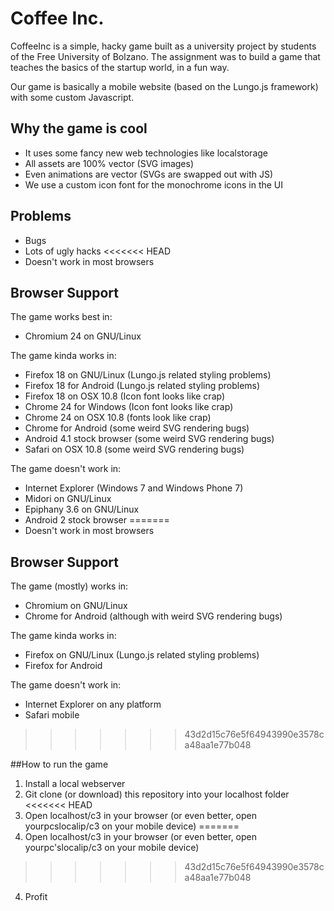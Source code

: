 Coffee Inc.
==========

CoffeeInc is a simple, hacky game built as a university project by students of the Free University of Bolzano.
The assignment was to build a game that teaches the basics of the startup world, in a fun way.

Our game is basically a mobile website (based on the Lungo.js framework) with some custom Javascript.

## Why the game is cool
* It uses some fancy new web technologies like localstorage
* All assets are 100% vector (SVG images)
* Even animations are vector (SVGs are swapped out with JS)
* We use a custom icon font for the monochrome icons in the UI
 
## Problems 
* Bugs
* Lots of ugly hacks
<<<<<<< HEAD
* Doesn't work in most browsers

## Browser Support
The game works best in:
* Chromium 24 on GNU/Linux

The game kinda works in:
* Firefox 18 on GNU/Linux (Lungo.js related styling problems)
* Firefox 18 for Android (Lungo.js related styling problems)
* Firefox 18 on OSX 10.8 (Icon font looks like crap)
* Chrome 24 for Windows (Icon font looks like crap)
* Chrome 24 on OSX 10.8 (fonts look like crap)
* Chrome for Android (some weird SVG rendering bugs)
* Android 4.1 stock browser (some weird SVG rendering bugs)
* Safari on OSX 10.8 (some weird SVG rendering bugs)

The game doesn't work in:
* Internet Explorer (Windows 7 and Windows Phone 7)
* Midori on GNU/Linux
* Epiphany 3.6 on GNU/Linux
* Android 2 stock browser
=======
* Doesn't work in most browsers 

## Browser Support
The game (mostly) works in:
* Chromium on GNU/Linux
* Chrome for Android (although with weird SVG rendering bugs)

The game kinda works in:
* Firefox on GNU/Linux (Lungo.js related styling problems)
* Firefox for Android

The game doesn't work in:
* Internet Explorer on any platform
* Safari mobile
>>>>>>> 43d2d15c76e5f64943990e3578ca48aa1e77b048

##How to run the game

1. Install a local webserver
2. Git clone (or download) this repository into your localhost folder
<<<<<<< HEAD
3. Open localhost/c3 in your browser (or even better, open yourpcslocalip/c3 on your mobile device)
=======
3. Open localhost/c3 in your browser (or even better, open yourpc'slocalip/c3 on your mobile device)
>>>>>>> 43d2d15c76e5f64943990e3578ca48aa1e77b048
4. Profit

